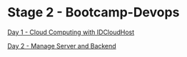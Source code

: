 # Stage 2 - Bootcamp-Devops

[Day 1 - Cloud Computing with IDCloudHost](https://github.com/malikalrizky/Stage-2-Devops/blob/main/Day%201%20-%20Cloud%20Computing%20with%20IDCH/Day%201%20-%20Cloud%20Computing%20with%20IDCH.md)

[Day 2 - Manage Server and Backend](https://github.com/malikalrizky/Stage-2-Devops/blob/main/Day%202%20-%20Manage%20Server%20and%20Backend/Day%202%20-%20Manage%20Server%20and%20Backend.md)